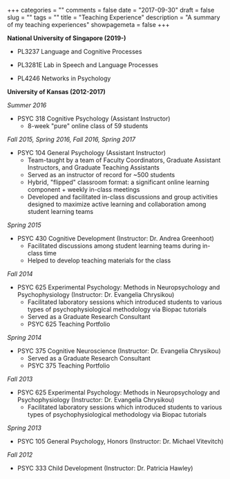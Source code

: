 +++
categories = ""
comments = false
date = "2017-09-30"
draft = false
slug = ""
tags = ""
title = "Teaching Experience"
description = "A summary of my teaching experiences"
showpagemeta = false
+++

**National University of Singapore (2019-)**       

* PL3237 Language and Cognitive Processes 

* PL3281E Lab in Speech and Language Processes 

* PL4246 Networks in Psychology  

**University of Kansas (2012-2017)**

*Summer 2016*

* PSYC 318 Cognitive Psychology (Assistant Instructor)
  + 8-week "pure" online class of 59 students 

*Fall 2015, Spring 2016, Fall 2016, Spring 2017*

* PSYC 104 General Psychology (Assistant Instructor)
  + Team-taught by a team of Faculty Coordinators, Graduate Assistant Instructors, and Graduate Teaching Assistants
  + Served as an instructor of record for ~500 students
  + Hybrid, "flipped" classroom format: a significant online learning component + weekly in-class meetings 
  + Developed and facilitated in-class discussions and group activities designed to maximize active learning and collaboration among student learning teams

*Spring 2015*

* PSYC 430 Cognitive Development (Instructor: Dr. Andrea Greenhoot)
  + Facilitated discussions among student learning teams during in-class time
  + Helped to develop teaching materials for the class

*Fall 2014*

* PSYC 625 Experimental Psychology: Methods in Neuropsychology and Psychophysiology (Instructor: Dr. Evangelia Chrysikou) 
  + Facilitated laboratory sessions which introduced students to various types of psychophysiological methodology via Biopac tutorials    
  + Served as a Graduate Research Consultant 
  + PSYC 625 Teaching Portfolio

*Spring 2014*

* PSYC 375 Cognitive Neuroscience (Instructor: Dr. Evangelia Chrysikou) 
  + Served as a Graduate Research Consultant 
  + PSYC 375 Teaching Portfolio

*Fall 2013*

* PSYC 625 Experimental Psychology: Methods in Neuropsychology and Psychophysiology (Instructor: Dr. Evangelia Chrysikou) 
  + Facilitated laboratory sessions which introduced students to various types of psychophysiological methodology via Biopac tutorials

*Spring 2013*

* PSYC 105 General Psychology, Honors (Instructor: Dr. Michael Vitevitch) 

*Fall 2012*

* PSYC 333 Child Development (Instructor: Dr. Patricia Hawley) 
